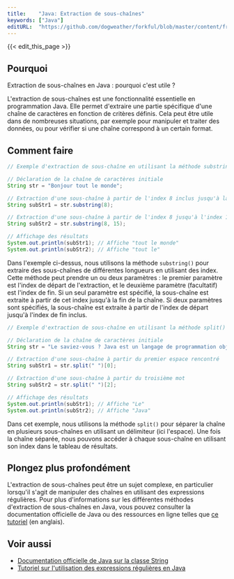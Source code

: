 ```yaml
---
title:    "Java: Extraction de sous-chaînes"
keywords: ["Java"]
editURL:  "https://github.com/dogweather/forkful/blob/master/content/fr/java/extracting-substrings.md"
---
```


{{< edit_this_page >}}

## Pourquoi

Extraction de sous-chaînes en Java : pourquoi c'est utile ? 

L'extraction de sous-chaînes est une fonctionnalité essentielle en programmation Java. Elle permet d'extraire une partie spécifique d'une chaîne de caractères en fonction de critères définis. Cela peut être utile dans de nombreuses situations, par exemple pour manipuler et traiter des données, ou pour vérifier si une chaîne correspond à un certain format.

## Comment faire

```java
// Exemple d'extraction de sous-chaîne en utilisant la méthode substring()

// Déclaration de la chaîne de caractères initiale
String str = "Bonjour tout le monde";

// Extraction d'une sous-chaîne à partir de l'index 8 inclus jusqu'à la fin
String subStr1 = str.substring(8);

// Extraction d'une sous-chaîne à partir de l'index 8 jusqu'à l'index 14 inclus
String subStr2 = str.substring(8, 15);

// Affichage des résultats
System.out.println(subStr1); // Affiche "tout le monde"
System.out.println(subStr2); // Affiche "tout le"
```

Dans l'exemple ci-dessus, nous utilisons la méthode `substring()` pour extraire des sous-chaînes de différentes longueurs en utilisant des index. Cette méthode peut prendre un ou deux paramètres : le premier paramètre est l'index de départ de l'extraction, et le deuxième paramètre (facultatif) est l'index de fin. Si un seul paramètre est spécifié, la sous-chaîne est extraite à partir de cet index jusqu'à la fin de la chaîne. Si deux paramètres sont spécifiés, la sous-chaîne est extraite à partir de l'index de départ jusqu'à l'index de fin inclus.

```java
// Exemple d'extraction de sous-chaîne en utilisant la méthode split()

// Déclaration de la chaîne de caractères initiale
String str = "Le saviez-vous ? Java est un langage de programmation objet.";

// Extraction d'une sous-chaîne à partir du premier espace rencontré
String subStr1 = str.split(" ")[0];

// Extraction d'une sous-chaîne à partir du troisième mot
String subStr2 = str.split(" ")[2];

// Affichage des résultats
System.out.println(subStr1); // Affiche "Le"
System.out.println(subStr2); // Affiche "Java"
```

Dans cet exemple, nous utilisons la méthode `split()` pour séparer la chaîne en plusieurs sous-chaînes en utilisant un délimiteur (ici l'espace). Une fois la chaîne séparée, nous pouvons accéder à chaque sous-chaîne en utilisant son index dans le tableau de résultats.

## Plongez plus profondément

L'extraction de sous-chaînes peut être un sujet complexe, en particulier lorsqu'il s'agit de manipuler des chaînes en utilisant des expressions régulières. Pour plus d'informations sur les différentes méthodes d'extraction de sous-chaînes en Java, vous pouvez consulter la documentation officielle de Java ou des ressources en ligne telles que [ce tutoriel](https://www.baeldung.com/java-substring) (en anglais).

## Voir aussi

- [Documentation officielle de Java sur la classe String](https://docs.oracle.com/javase/8/docs/api/java/lang/String.html)
- [Tutoriel sur l'utilisation des expressions régulières en Java](https://www.vogella.com/tutorials/JavaRegularExpressions/article.html)